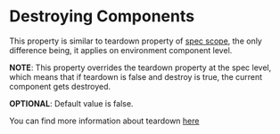 # Destroying Components

This property is similar to teardown property of [spec scope](define_environment/#spec), the only difference being, it applies on environment component level.

**NOTE**: This property overrides the teardown property at the spec level, which means that if teardown is false and destroy is true, the current component gets destroyed.

**OPTIONAL**: Default value is false.

You can find more information about teardown [here](../teardown/destroy.md)
